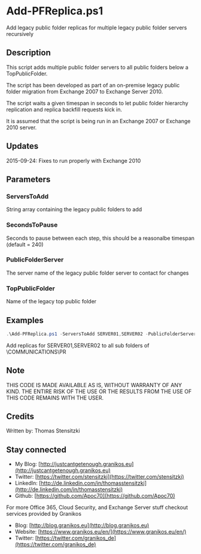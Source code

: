 # Add-PFReplica.ps1

Add legacy public folder replicas for multiple legacy public folder servers recursively

## Description

This script adds multiple public folder servers to all public folders below a TopPublicFolder.

The script has been developed as part of an on-premise legacy public folder migration from Exchange 2007 to Exchange Server 2010.

The script waits a given timespan in seconds to let public folder hierarchy replication and replica backfill requests kick in.

It is assumed that the script is being run in an Exchange 2007 or Exchange 2010 server.

## Updates

2015-09-24: Fixes to run properly with Exchange 2010

## Parameters

### ServersToAdd

String array containing the legacy public folders to add

### SecondsToPause

Seconds to pause between each step, this should be a reasonalbe timespan (default = 240)

### PublicFolderServer

The server name of the legacy public folder server to contact for changes

### TopPublicFolder

Name of the legacy top public folder

## Examples

``` PowerShell
.\Add-PFReplica.ps1 -ServersToAdd SERVER01,SERVER02 -PublicFolderServer SERVER01 -TopPublicFolder "\COMMUNICATIONS\PR
```

Add replicas for SERVER01,SERVER02 to all sub folders of \COMMUNICATIONS\PR

## Note

THIS CODE IS MADE AVAILABLE AS IS, WITHOUT WARRANTY OF ANY KIND. THE ENTIRE
RISK OF THE USE OR THE RESULTS FROM THE USE OF THIS CODE REMAINS WITH THE USER.

## Credits

Written by: Thomas Stensitzki

## Stay connected

* My Blog: [http://justcantgetenough.granikos.eu](http://justcantgetenough.granikos.eu)
* Twitter: [https://twitter.com/stensitzki](https://twitter.com/stensitzki)
* LinkedIn: [http://de.linkedin.com/in/thomasstensitzki](http://de.linkedin.com/in/thomasstensitzki)
* Github: [https://github.com/Apoc70](https://github.com/Apoc70)

For more Office 365, Cloud Security, and Exchange Server stuff checkout services provided by Granikos

* Blog: [http://blog.granikos.eu](http://blog.granikos.eu)
* Website: [https://www.granikos.eu/en/](https://www.granikos.eu/en/)
* Twitter: [https://twitter.com/granikos_de](https://twitter.com/granikos_de)